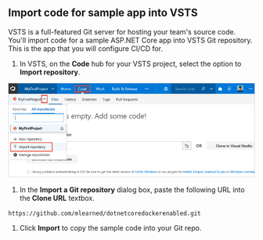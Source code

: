 ## Import code for sample app into VSTS

VSTS is a full-featured Git server for hosting your team's source code. You'll import code for a sample ASP.NET Core app into VSTS Git repository. This is the app that you will configure CI/CD for.

<!--
> [!NOTE]
> If you already have an ASP.NET Core application checked into your VSTS Git repository, you can use that for this quickstart, so long as your app does not depend on a database.
-->

1. In VSTS, on the **Code** hub for your VSTS project, select the option to **Import repository**.

 ![import repository menu item](../../build-release/apps/aspnet/_shared/_img/import-repository-menu-item.png)

1. In the **Import a Git repository** dialog box, paste the following URL into the **Clone URL** textbox.

  ```
  https://github.com/mlearned/dotnetcoredockerenabled.git
  ```

1. Click **Import** to copy the sample code into your Git repo.
